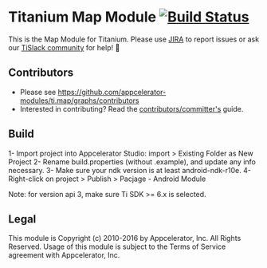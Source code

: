 # Titanium Map Module [![Build Status](https://travis-ci.org/appcelerator-modules/ti.map.svg)](https://travis-ci.org/appcelerator-modules/ti.map)

This is the Map Module for Titanium. Please use [JIRA](http://jira.appcelerator.org) to report issues or ask our [TiSlack community](http://tislack.org) for help! :rocket:

## Contributors

* Please see https://github.com/appcelerator-modules/ti.map/graphs/contributors
* Interested in contributing? Read the [contributors/committer's](https://wiki.appcelerator.org/display/community/Home) guide.

## Build
1- Import project into Appcelerator Studio:
    import > Existing Folder as New Project
2- Rename build.properties (without .example), and update any info necessary.
3- Make sure your ndk version is at least android-ndk-r10e.
4- Right-click on project > Publish > Pacjage - Android Module

Note: for version api 3, make sure Ti SDK >= 6.x is selected.

## Legal

This module is Copyright (c) 2010-2016 by Appcelerator, Inc. All Rights Reserved. Usage of this module is subject to 
the Terms of Service agreement with Appcelerator, Inc.  
